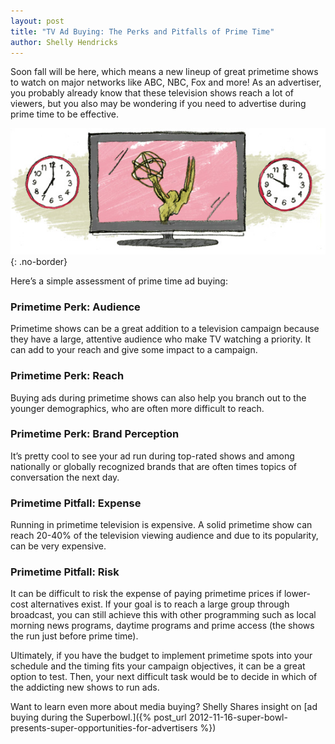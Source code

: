 ```yaml
---
layout: post
title: "TV Ad Buying: The Perks and Pitfalls of Prime Time"
author: Shelly Hendricks
---
```




Soon fall will be here, which means a new lineup of great primetime shows to watch on major networks like ABC, NBC, Fox and more! As an advertiser, you probably already know that these television shows reach a lot of viewers, but you also may be wondering if you need to advertise during prime time to be effective.

![TV Ad Buying Primetime Television](/img/image001.jpg){: .no-border}

Here’s a simple assessment of prime time ad buying:

### Primetime Perk: Audience

Primetime shows can be a great addition to a television campaign because they have a large, attentive audience who make TV watching a priority. It can add to your reach and give some impact to a campaign.

### Primetime Perk: Reach

Buying ads during primetime shows can also help you branch out to the younger demographics, who are often more difficult to reach.

### Primetime Perk: Brand Perception

It’s pretty cool to see your ad run during top-rated shows and among nationally or globally recognized brands that are often times topics of conversation the next day.

### Primetime Pitfall: Expense

Running in primetime television is expensive. A solid primetime show can reach 20-40% of the television viewing audience and due to its popularity, can be very expensive.

### Primetime Pitfall: Risk

It can be difficult to risk the expense of paying primetime prices if lower-cost alternatives exist. If your goal is to reach a large group through broadcast, you can still achieve this with other programming such as local morning news programs, daytime programs and prime access (the shows the run just before prime time).

Ultimately, if you have the budget to implement primetime spots into your schedule and the timing fits your campaign objectives, it can be a great option to test. Then, your next difficult task would be to decide in which of the addicting new shows to run ads.

Want to learn even more about media buying? Shelly Shares insight on [ad buying during the Superbowl.]({% post_url 2012-11-16-super-bowl-presents-super-opportunities-for-advertisers %})

